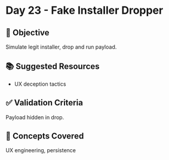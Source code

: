 # Day 23 - Fake Installer Dropper

## 🎯 Objective
Simulate legit installer, drop and run payload.

## 📚 Suggested Resources
- UX deception tactics

## ✅ Validation Criteria
Payload hidden in drop.

## 🧠 Concepts Covered
UX engineering, persistence

